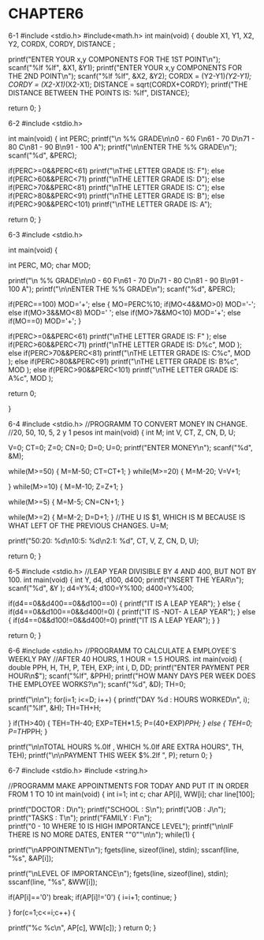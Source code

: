 # CHAPTER6

6-1
#include <stdio.h>
#include<math.h>
int main(void) {
  double X1, Y1, X2, Y2, CORDX, CORDY, DISTANCE ;

  printf("ENTER YOUR x,y COMPONENTS FOR THE 1ST POINT\n");
  scanf("%lf %lf", &X1, &Y1);
  printf("ENTER YOUR x,y COMPONENTS FOR THE 2ND POINT\n");
  scanf("%lf %lf", &X2, &Y2);
  CORDX = (Y2-Y1)*(Y2-Y1);
  CORDY = (X2-X1)*(X2-X1);
DISTANCE = sqrt(CORDX+CORDY);
printf("THE DISTANCE BETWEEN THE POINTS IS: %lf", DISTANCE);


  return 0;
}


6-2
#include <stdio.h>

int main(void) {
  int PERC;
  printf("\n   %%     GRADE\n\n0  - 60    F\n61 - 70    D\n71 - 80    C\n81 - 90    B\n91 - 100   A");
  printf("\n\nENTER THE %% GRADE\n");
  scanf("%d", &PERC); 

  if(PERC>=0&&PERC<61)
  printf("\nTHE LETTER GRADE IS: F");
  else if(PERC>60&&PERC<71)
  printf("\nTHE LETTER GRADE IS: D");
 else if(PERC>70&&PERC<81)
  printf("\nTHE LETTER GRADE IS: C");
   else if(PERC>80&&PERC<91)
  printf("\nTHE LETTER GRADE IS: B");
   else if(PERC>90&&PERC<101)
  printf("\nTHE LETTER GRADE IS: A");

  return 0;
}


6-3
#include <stdio.h>

int main(void) {

  int PERC, MO;
  char MOD;

  printf("\n   %%     GRADE\n\n0  - 60    F\n61 - 70    D\n71 - 80    C\n81 - 90    B\n91 - 100   A");
  printf("\n\nENTER THE %% GRADE\n");
  scanf("%d", &PERC); 

  if(PERC==100)
  MOD='+'; 
  else
  {
  MO=PERC%10;
  if(MO<4&&MO>0)
  MOD='-';
  else if(MO>3&&MO<8)
  MOD=' ';
  else if(MO>7&&MO<10)
  MOD='+';
  else if(MO==0)
  MOD='+';
  }


  if(PERC>=0&&PERC<61)
  printf("\nTHE LETTER GRADE IS: F" );
  else if(PERC>60&&PERC<71)
  printf("\nTHE LETTER GRADE IS: D%c", MOD );
 else if(PERC>70&&PERC<81)
  printf("\nTHE LETTER GRADE IS: C%c", MOD );
   else if(PERC>80&&PERC<91)
  printf("\nTHE LETTER GRADE IS: B%c", MOD );
   else if(PERC>90&&PERC<101)
  printf("\nTHE LETTER GRADE IS: A%c", MOD );



  return 0;

}


6-4
#include <stdio.h>
//PROGRAMM TO CONVERT MONEY IN CHANGE. 
//20, 50, 10, 5, 2 y 1 pesos
int main(void) {
  int M;
  int V, CT, Z, CN, D, U;

  V=0;
  CT=0;
  Z=0;
  CN=0;
  D=0;
  U=0;
  printf("ENTER MONEY\n");
  scanf("%d", &M);

while(M>=50)
{
M=M-50;
CT=CT+1;
}
while(M>=20)
{
M=M-20;
V=V+1;

}
while(M>=10)
{
M=M-10;
Z=Z+1;
}

while(M>=5)
{
M=M-5;
CN=CN+1;
}

while(M>=2)
{
M=M-2;
D=D+1;
}
//THE U IS $1, WHICH IS M BECAUSE IS WHAT LEFT OF THE PREVIOUS CHANGES.
U=M;

printf("$50: %d\n$20: %d\n$10: %d\n$5:  %d\n$2:  %d\n$1:  %d", CT, V, Z, CN, D, U);

  return 0;
}


6-5
#include <stdio.h>
//LEAP YEAR DIVISIBLE BY 4 AND 400, BUT NOT BY 100.
int main(void) {
  int Y, d4, d100, d400;
  printf("INSERT THE YEAR\n");
  scanf("%d", &Y );
  d4=Y%4;
  d100=Y%100;
  d400=Y%400;


  if(d4==0&&d400==0&&d100==0)
  {
  printf("IT IS A LEAP YEAR");
  }
  else
  {
    if(d4==0&&d100==0&&d400!=0)
    {
    printf("IT IS -NOT- A LEAP YEAR");
    }
    else
    {
    if(d4==0&&d100!=0&&d400!=0)
    printf("IT IS A LEAP YEAR");
    }
  }

  return 0;
}


6-6
#include <stdio.h>
//PROGRAMM TO CALCULATE A EMPLOYEE´S WEEKLY PAY
//AFTER 40 HOURS, 1 HOUR = 1.5 HOURS. 
int main(void) {
  double PPH, H, TH, P, TEH, EXP;
  int i, D, DD;
  printf("ENTER PAYMENT PER HOUR\n$");
  scanf("%lf", &PPH);
  printf("HOW MANY DAYS PER WEEK DOES THE EMPLOYEE WORKS?\n");
  scanf("%d", &D);
  TH=0;

  printf("\n\n");
  for(i=1; i<=D; i++)
  {
  printf("DAY %d : HOURS WORKED\n", i);
  scanf("%lf", &H);
  TH=TH+H;

  }
  if(TH>40)
  {
    TEH=TH-40;
    EXP=TEH*1.5;
    P=(40+EXP)*PPH;
  }
  else
  {
    TEH=0;
    P=TH*PPH;
  }

  printf("\n\nTOTAL HOURS %.0lf , WHICH %.0lf ARE EXTRA HOURS", TH, TEH);
  printf("\n\nPAYMENT THIS WEEK $%.2lf ", P);
  return 0;
}


6-7
#include <stdio.h>
#include <string.h>


//PROGRAMM MAKE APPOINTMENTS FOR TODAY AND PUT IT IN ORDER FROM 1 TO 10
int main(void) {
int i=1;
int c;
char AP[i], WW[i];
char line[100]; 

printf("DOCTOR : D\n"); 
printf("SCHOOL : S\n"); 
printf("JOB    : J\n"); 
printf("TASKS  : T\n"); 
printf("FAMILY : F\n");  
printf("0 - 10 WHERE 10 IS HIGH IMPORTANCE LEVEL");
printf("\n\nIF THERE IS NO MORE DATES, ENTER ""0""\n\n");
  while(1)
  {

  printf("\nAPPOINTMENT\n");
  fgets(line, sizeof(line), stdin);
  sscanf(line, "%s", &AP[i]);

  printf("\nLEVEL OF IMPORTANCE\n");
  fgets(line, sizeof(line), stdin);
  sscanf(line, "%s", &WW[i]);

  if(AP[i]=='0')
  break;
  if(AP[i]!='0')
  {
  i=i+1;
  continue;
  }

  }
  for(c=1;c<=i;c++)
{

  printf("%c   %c\n", AP[c], WW[c]);
}
  return 0;
}
